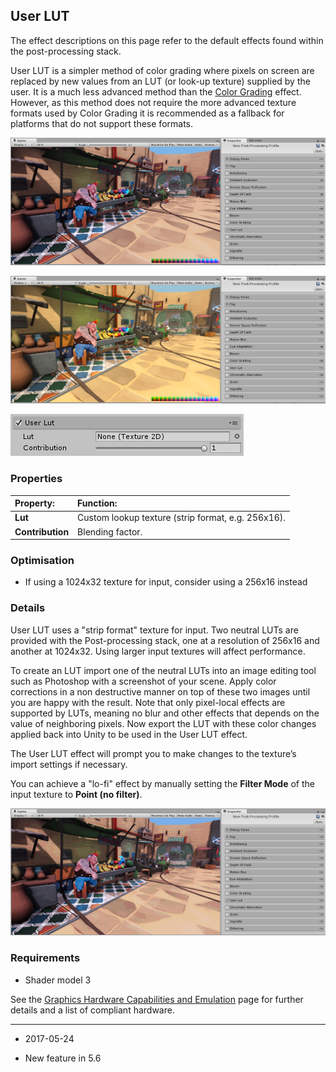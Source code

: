 ## User LUT

The effect descriptions on this page refer to the default effects found within the post-processing stack.

User LUT is a simpler method of color grading where pixels on screen are replaced by new values from an LUT (or look-up texture) supplied by the user. It is a much less advanced method than the [Color Grading](PostProcessing-ColorGrading) effect. However, as this method does not require the more advanced texture formats used by Color Grading it is recommended as a fallback for platforms that do not support these formats.

![Scene with User LUT (LUT overlaid for demonstrative purposes)](../uploads/Main/PostProcessing-UserLut-0.jpg)

![Scene without User LUT (LUT overlaid for demonstrative purposes)](../uploads/Main/PostProcessing-UserLut-1.jpg)

![UI for User LUT](../uploads/Main/PostProcessing-UserLut-2.png)

### Properties

| __Property:__| __Function:__ |
|:---|:---| 
| __Lut__| Custom lookup texture (strip format, e.g. 256x16). |
| __Contribution__| Blending factor. |



### Optimisation

* If using a 1024x32 texture for input, consider using a 256x16 instead

### Details

User LUT uses a "strip format" texture for input. Two neutral LUTs are provided with the Post-processing stack, one at a resolution of 256x16 and another at 1024x32. Using larger input textures will affect performance.

To create an LUT import one of the neutral LUTs into an image editing tool such as Photoshop with a screenshot of your scene. Apply color corrections in a non destructive manner on top of these two images until you are happy with the result. Note that only pixel-local effects are supported by LUTs, meaning no blur and other effects that depends on the value of neighboring pixels. Now export the LUT with these color changes applied back into Unity to be used in the User LUT effect.

The User LUT effect will prompt you to make changes to the texture’s import settings if necessary.

You can achieve a "lo-fi" effect by manually setting the __Filter Mode__ of the input texture to __Point (no filter)__.

![Scene using the same LUT as above, but with Filter Mode set to Point](../uploads/Main/PostProcessing-UserLut-3.jpg)

### Requirements

* Shader model 3

See the [Graphics Hardware Capabilities and Emulation](GraphicsEmulation) page for further details and a list of compliant hardware.

---

* <span class="page-edit"> 2017-05-24  <!-- include IncludeTextNewPageNoEdit --></span>

* <span class="page-history">New feature in 5.6</span>